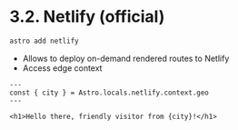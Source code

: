 # 3.2. Netlify (official)

```sh
astro add netlify
```

- Allows to deploy on-demand rendered routes to Netlify
- Access edge context

```astro
---
const { city } = Astro.locals.netlify.context.geo
---

<h1>Hello there, friendly visitor from {city}!</h1>
```